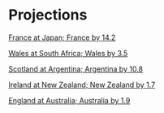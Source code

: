
Projections
===========


[France at Japan; France by 14.2](projections//2022-07-08-Japan-France)

[Wales at South Africa; Wales by 3.5](projections//2022-07-08-SouthAfrica-Wales)

[Scotland at Argentina; Argentina by 10.8](projections//2022-07-08-Argentina-Scotland)

[Ireland at New Zealand; New Zealand by 1.7](projections//2022-07-08-NewZealand-Ireland)

[England at Australia; Australia by 1.9](projections//2022-07-08-Australia-England)